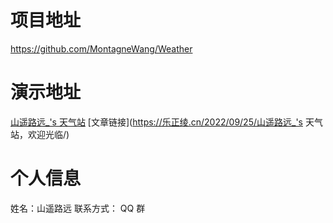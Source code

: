 # 项目地址
https://github.com/MontagneWang/Weather

# 演示地址
[山遥路远_'s 天气站](https://weather.乐正绫.cn)
[文章链接](https://乐正绫.cn/2022/09/25/山遥路远_'s 天气站，欢迎光临/)

# 个人信息
姓名：山遥路远
联系方式： QQ 群
